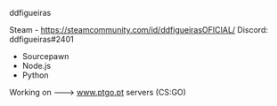 ddfigueiras



Steam - https://steamcommunity.com/id/ddfigueirasOFICIAL/
Discord: ddfigueiras#2401

- Sourcepawn
- Node.js
- Python


Working on ---> www.ptgo.pt servers (CS:GO)
